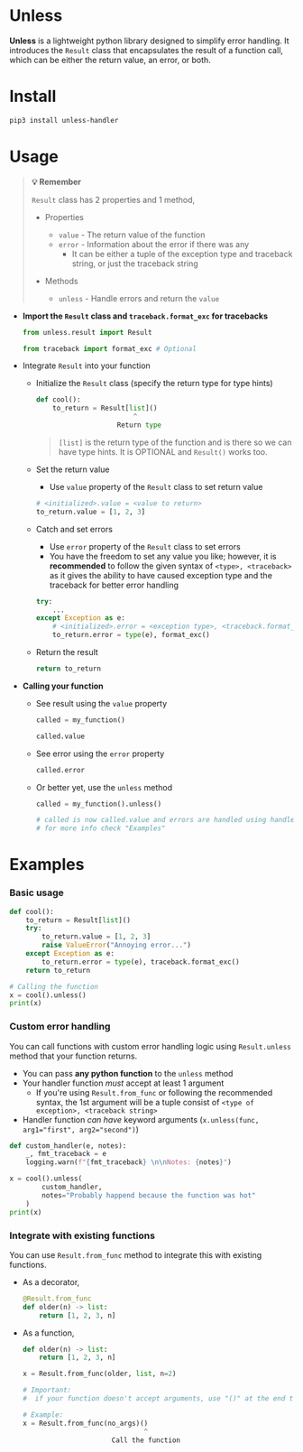 # Unless
**Unless** is a lightweight python library designed to simplify error handling. It introduces the `Result` class that encapsulates the result of a function call, which can be either the return value, an error, or both.


# Install
```sh
pip3 install unless-handler
```


# Usage
> **💡 Remember**
>
>`Result` class has 2 properties and 1 method,
>  - Properties
>    - `value` - The return value of the function
>    - `error` - Information about the error if there was any
>        - It can be either a tuple of the exception type and traceback string, or just the traceback string
>
>  - Methods
>    - `unless` - Handle errors and return the `value`


- **Import the `Result` class and `traceback.format_exc` for tracebacks**
    ```py
    from unless.result import Result

    from traceback import format_exc # Optional
    ```


- Integrate `Result` into your function
    - Initialize the `Result` class (specify the return type for type hints)
        ```py
        def cool():
            to_return = Result[list]()
                                ^
                            Return type
        ```
        > `[list]` is the return type of the function and is there so we can have type hints. It is OPTIONAL and `Result()` works too.


    - Set the return value
        - Use `value` property of the `Result` class to set return value
        ```py
        # <initialized>.value = <value to return>
        to_return.value = [1, 2, 3]
        ```

    - Catch and set errors
        - Use `error` property of the `Result` class to set errors
        - You have the freedom to set any value you like; however, it is **recommended** to follow the given syntax of `<type>, <traceback>` as it gives the ability to have caused exception type and the traceback for better error handling
        ```py
        try:
            ...
        except Exception as e:
            # <initialized>.error = <exception type>, <traceback.format_exc()>
            to_return.error = type(e), format_exc()
        ```

    - Return the result
        ```py
        return to_return
        ```

- **Calling your function**
    - See result using the `value` property
        ```py
        called = my_function()

        called.value
        ```
    
    - See error using the `error` property
        ```py
        called.error
        ```
    
    - Or better yet, use the `unless` method
        ```py
        called = my_function().unless()

        # called is now called.value and errors are handled using handler function
        # for more info check "Examples"
        ```


# Examples

### Basic usage
```py
def cool():
    to_return = Result[list]()
    try:
        to_return.value = [1, 2, 3]
        raise ValueError("Annoying error...")
    except Exception as e:
        to_return.error = type(e), traceback.format_exc()
    return to_return

# Calling the function
x = cool().unless()
print(x)
```

### Custom error handling
You can call functions with custom error handling logic using `Result.unless` method that your function returns.

- You can pass **any python function** to the `unless` method
- Your handler function _must_ accept at least 1 argument
    - If you're using `Result.from_func` or following the recommended syntax, the 1st argument will be a tuple consist of `<type of exception>, <traceback string>`
- Handler function _can have_ keyword arguments (`x.unless(func, arg1="first", arg2="second")`)

```py
def custom_handler(e, notes):
    _, fmt_traceback = e
    logging.warn(f"{fmt_traceback} \n\nNotes: {notes}")

x = cool().unless(
        custom_handler,
        notes="Probably happend because the function was hot"
    )
print(x)
```

### Integrate with existing functions
You can use `Result.from_func` method to integrate this with existing functions.

- As a decorator,
    ```py
    @Result.from_func
    def older(n) -> list:
        return [1, 2, 3, n]
    ```
- As a function,
    ```py
    def older(n) -> list:
        return [1, 2, 3, n]

    x = Result.from_func(older, list, n=2)

    # Important:
    #  if your function doesn't accept arguments, use "()" at the end to call it properly
    
    # Example:
    x = Result.from_func(no_args)()
                                  ^
                          Call the function
    ```
